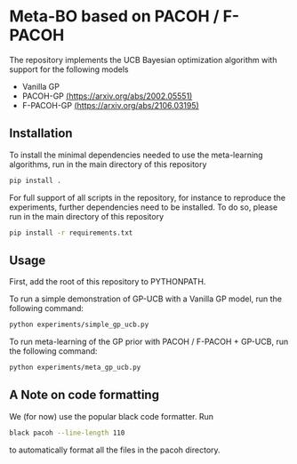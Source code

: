 # Meta-BO based on PACOH / F-PACOH
The repository implements the UCB Bayesian optimization algorithm with support for the following models
* Vanilla GP
* PACOH-GP [(https://arxiv.org/abs/2002.05551)](https://arxiv.org/abs/2002.05551)
* F-PACOH-GP [(https://arxiv.org/abs/2106.03195)](https://arxiv.org/abs/2106.03195)

## Installation
To install the minimal dependencies needed to use the meta-learning algorithms, run in the main directory of this repository
```bash
pip install .
``` 

For full support of all scripts in the repository, for instance to reproduce the experiments, further dependencies need to be installed. 
To do so, please run in the main directory of this repository 
```bash
pip install -r requirements.txt
``` 


## Usage
First, add the root of this repository to PYTHONPATH.

To run a simple demonstration of GP-UCB with a Vanilla GP model, run the following command:

```bash
python experiments/simple_gp_ucb.py
``` 

To run meta-learning of the GP prior with PACOH / F-PACOH + GP-UCB, run the following command:

```bash
python experiments/meta_gp_ucb.py
``` 

## A Note on code formatting
We (for now) use the popular black code formatter. Run 
```bash
black pacoh --line-length 110
``` 
to automatically format all the files in the pacoh directory.